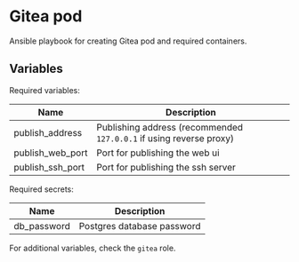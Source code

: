 # Gitea pod

Ansible playbook for creating Gitea pod and required containers.

## Variables

Required variables:

| Name | Description |
| - | - |
| publish_address | Publishing address (recommended `127.0.0.1` if using reverse proxy) |
| publish_web_port | Port for publishing the web ui |
| publish_ssh_port | Port for publishing the ssh server |

Required secrets:

| Name | Description |
| - | - |
| db_password | Postgres database password |

For additional variables, check the `gitea` role.
